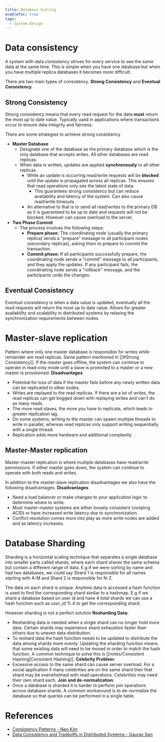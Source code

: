 ```yaml
---
title: Database Scaling
enableToc: true
tags:
  - System-Design
---
```

# Data consistency
A system with data consistency strives for every service to see the same data at the same time. This is simple when you have one database but when you have multiple replica databases it becomes more difficult.

There are two main types of consistency. **Strong Consistency** and **Eventual Consistency**.
## Strong Consistency
Strong consistency means that every read request for the data **must** return the most up to date value. 
Typically used in applications where transactions occur to ensure data integrity and fairness. 

There are some strategies to achieve strong consistency
- **Master Database**
	- Designate one of the database as the primary database which is the only database that accepts writes. All other databases are read replicas. 
	- When data is written, updates are applied **synchronously** to all other replicas
		- While an update is occurring read/write requests will be **blocked** until the update is propagated across all replicas. This ensures that read operations only see the latest state of data.
			- This guarantees strong consistency but can reduce availability and latency of the system. Can also cause read/write timeouts
		- An alternative to that is to send all read/writes to the primary DB as it is guaranteed to be up to date and requests will not be blocked. However can cause overload to the server. 
- **Two Phase Commit**
	- The process involves the following steps: 
		- **Prepare phase:** The coordinating node (usually the primary replica) sends a "prepare" message to all participant nodes (secondary replicas), asking them to prepare to commit the transaction. 
		- **Commit phase:** If all participants successfully prepare, the coordinating node sends a "commit" message to all participants, and they apply the updates. If any participant fails, the coordinating node sends a "rollback" message, and the participants undo the changes.
## Eventual Consistency
Eventual consistency is when a data value is updated, eventually all the read requests will return the most up to date value. Allows for greater availability and scalability in distributed systems by relaxing the synchronization requirements between nodes.
# Master-slave replication
Pattern where only one master database is responsible for writes while remainder are read replicas. Same pattern mentioned in [[#Strong Consistency]]. If the master goes offline, the system can continue to operate in read-only mode until a slave is promoted to a master or a new master is provisioned.
**Disadvantages**
- Potential for loss of data if the master fails before any newly written data can be replicated to other nodes.
- Writes are replayed to the read replicas. If there are a lot of writes, the read replicas can get bogged down with replaying writes and can't do as many reads.
- The more read slaves, the more you have to replicate, which leads to greater replication lag.
- On some systems, writing to the master can spawn multiple threads to write in parallel, whereas read replicas only support writing sequentially with a single thread.
- Replication adds more hardware and additional complexity.
## Master-Master replication
Master-master replication is where multiple databases have read/write permissions. If either master goes down, the system can continue to operate with both reads and writes.

In addition to the master-slave replication disadvantages we also have the following disadvantages.
**Disadvantages**
- Need a load balancer or make changes to your application logic to determine where to write.
- Most master-master systems are either loosely consistent (violating ACID) or have increased write latency due to synchronization.
- Conflict resolution comes more into play as more write nodes are added and as latency increases.
# Database Sharding
Sharding is a horizontal scaling technique that separates a single database into smaller parts called shards, where each shard shares the same schema but contain a different range of data.  E.g if we were sorting by name and had two databases, we could say Shard 1 is responsible for all names starting with A-M and Shard 2 is responsible for N-Z.

The data on each shard is unique. Anytime data is accessed a hash function is used to find the corresponding shard similar to a hashmap.  E.g if we shard a database based on user id and have 4 total shards we can use a hash function such as $user\_id \  \% \  4$ to get the corresponding shard.   

However sharding is not a perfect solution
**Resharding Data:** 
- Resharding data is needed when a single shard can no longer hold more data. Certain shards may experience shard exhaustion faster than others due to uneven data distribution. 
- To reshard data the hash function needs to be updated to distribute the data among shards more evenly. Updating the sharding function means that some existing data will need to be moved in order to match the hash function. A common technique to solve this is [[notes/Consistent Hashing|Consistent Hashing]].
**Celebrity Problem:**
- Excessive access to the same shard can cause server overload. For a social application if many celebrities are on the same shard then that shard may be overwhelmed with read operations. Celebrities may need their own shard each.
**Join and de-normalization**:
- Once a database is sharded it is harder to perform join operations across database shards. A common workaround is to de-normalise the database so that queries can be performed in a single table.

# References
- [Consistency Patterns - Neo Kim](https://systemdesign.one/consistency-patterns/)
- [Data Consistency and Tradeoffs in Distributed Systems - Gaurav Sen](https://www.youtube.com/watch?v=m4q7VkgDWrM)